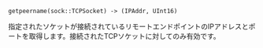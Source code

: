```
getpeername(sock::TCPSocket) -> (IPAddr, UInt16)
```

指定されたソケットが接続されているリモートエンドポイントのIPアドレスとポートを取得します。接続されたTCPソケットに対してのみ有効です。
